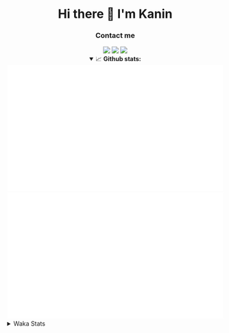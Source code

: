 <div align="center">
 <h1>Hi there 👋 I'm Kanin</h1>
 <h3>Contact me</h3>
 <a href="mailto:im@kanin.dev"><img src="https://img.shields.io/badge/gmail-%23D14836.svg?&style=for-the-badge&logo=gmail&logoColor=white"/></a>
 <a href="https://twitter.com/KaninDev"><img src="https://img.shields.io/badge/twitter-%231DA1F2.svg?&style=for-the-badge&logo=twitter&logoColor=white"/></a>
 <a href="https://www.linkedin.com/in/KaninDev"><img src="https://img.shields.io/badge/linkedin-%230077B5.svg?&style=for-the-badge&logo=linkedin&logoColor=white"/></a>
<details open>
  <summary>📈 <b>Github stats:</b></summary>
  <img src="https://github.com/Kanin/Kanin/blob/master/scripts/GitHubStats/generated/overview.svg"/>
  <img src="https://github.com/Kanin/Kanin/blob/master/scripts/GitHubStats/generated/languages.svg"/>
</details>
</div>

<details>
 <summary>Waka Stats</summary>

<!--START_SECTION:waka-->
![Code Time](http://img.shields.io/badge/Code%20Time-2%2C054%20hrs%2032%20mins-blue)

![Profile Views](http://img.shields.io/badge/Profile%20Views-9-blue)

![Lines of code](https://img.shields.io/badge/From%20Hello%20World%20I%27ve%20Written-839.6%20thousand%20lines%20of%20code-blue)

**🐱 My GitHub Data** 

> 📦 101.3 kB Used in GitHub's Storage 
 > 
> 🏆 426 Contributions in the Year 2023
 > 
> 🚫 Not Opted to Hire
 > 
> 📜 20 Public Repositories 
 > 
> 🔑 10 Private Repositories 
 > 
**I'm an Early 🐤** 

```text
🌞 Morning                2120 commits        ██████░░░░░░░░░░░░░░░░░░░   25.37 % 
🌆 Daytime                2492 commits        ███████░░░░░░░░░░░░░░░░░░   29.82 % 
🌃 Evening                2491 commits        ███████░░░░░░░░░░░░░░░░░░   29.81 % 
🌙 Night                  1253 commits        ████░░░░░░░░░░░░░░░░░░░░░   15.00 % 
```
📅 **I'm Most Productive on Monday** 

```text
Monday                   1593 commits        █████░░░░░░░░░░░░░░░░░░░░   19.06 % 
Tuesday                  1122 commits        ███░░░░░░░░░░░░░░░░░░░░░░   13.43 % 
Wednesday                779 commits         ██░░░░░░░░░░░░░░░░░░░░░░░   09.32 % 
Thursday                 1248 commits        ████░░░░░░░░░░░░░░░░░░░░░   14.94 % 
Friday                   1304 commits        ████░░░░░░░░░░░░░░░░░░░░░   15.61 % 
Saturday                 807 commits         ██░░░░░░░░░░░░░░░░░░░░░░░   09.66 % 
Sunday                   1503 commits        ████░░░░░░░░░░░░░░░░░░░░░   17.99 % 
```


📊 **This Week I Spent My Time On** 

```text
🕑︎ Time Zone: America/New_York

💬 Programming Languages: 
Python                   22 hrs 45 mins      █████████████████████████   99.30 % 
HTML                     3 mins              ░░░░░░░░░░░░░░░░░░░░░░░░░   00.23 % 
requirements.txt         2 mins              ░░░░░░░░░░░░░░░░░░░░░░░░░   00.22 % 
virtualenv               2 mins              ░░░░░░░░░░░░░░░░░░░░░░░░░   00.16 % 
YAML                     0 secs              ░░░░░░░░░░░░░░░░░░░░░░░░░   00.06 % 

🔥 Editors: 
PyCharm                  22 hrs 55 mins      █████████████████████████   100.00 % 

🐱‍💻 Projects: 
BB-CommunityBot          22 hrs 1 min        ████████████████████████░   96.11 % 
MediaUploader            37 mins             █░░░░░░░░░░░░░░░░░░░░░░░░   02.71 % 
NailaSite                11 mins             ░░░░░░░░░░░░░░░░░░░░░░░░░   00.85 % 
OhioBot                  3 mins              ░░░░░░░░░░░░░░░░░░░░░░░░░   00.29 % 
Unknown Project          0 secs              ░░░░░░░░░░░░░░░░░░░░░░░░░   00.03 % 

💻 Operating System: 
Windows                  22 hrs 55 mins      █████████████████████████   100.00 % 
```

**I Mostly Code in Python** 

```text
Python                   26 repos            ██████████████░░░░░░░░░░░   57.78 % 
Java                     7 repos             ████░░░░░░░░░░░░░░░░░░░░░   15.56 % 
JavaScript               4 repos             ██░░░░░░░░░░░░░░░░░░░░░░░   08.89 % 
Kotlin                   2 repos             █░░░░░░░░░░░░░░░░░░░░░░░░   04.44 % 
HTML                     2 repos             █░░░░░░░░░░░░░░░░░░░░░░░░   04.44 % 
```



**Timeline**

![Lines of Code chart](https://raw.githubusercontent.com/Kanin/Kanin/master/assets/bar_graph.png)


 Last Updated on 17/07/2023 02:17:07 UTC
<!--END_SECTION:waka-->
</details>
